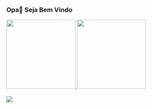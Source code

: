 ### Opa👋 Seja Bem Vindo </br>

<div>
  <a href = "https://github.com/CyberGutz">
  <img height = "180em" src = "https://github-readme-stats.vercel.app/api?username=IsraelAlexsander&include_all_commits=true&count_private=true&show_icons=true&theme=dark&locale=pt-br"/>  
    <img height="180em" src="https://github-readme-stats.vercel.app/api/top-langs/?username=IsraelAlexsander&layout=compact&langs_count=7&theme=dark&locale=pt-br"/>
</div>

<div>
  
</div></br>
  
  <div>
    <a href="https://www.linkedin.com/in/israel-alexsander-vilela-de-andrade-b83b16192/" target ="_blank"><img src="https://img.shields.io/badge/LinkedIn-0077B5?style=for-the-badge&logo=linkedin&logoColor=white" target="_blank"></a>
  </div>
